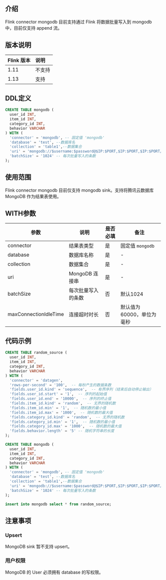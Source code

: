 ## 介绍
Flink connector mongodb 目前支持通过 Flink 将数据批量写入到 mongodb 中，目前仅支持 append 流。

## 版本说明
| Flink 版本 | 说明 |
| :-------- | :--- |
| 1.11      | 不支持 |
| 1.13      | 支持 |

## DDL定义
```sql
CREATE TABLE mongodb (
  user_id INT,
  item_id INT,
  category_id INT,
  behavior VARCHAR
) WITH (
  'connector' = 'mongodb', -- 固定值 'mongodb'
  'database' = 'test', --数据库名
  'collection' = 'table1',--数据集合
  'uri' = 'mongodb://$username:$password@$IP:$PORT,$IP:$PORT,$IP:$PORT/test?authSource=admin', -- MongoDB连接串
  'batchSize' = '1024' -- 每次批量写入的条数
);
```

## 使用范围

Flink connector mongodb 目前仅支持 mongodb sink。支持将腾讯云数据库 MongoDB 作为结果表使用。

## WITH参数

| 参数                  | 说明               | 是否必填 | 备注                      |
| --------------------- | ------------------ | -------- | ------------------------- |
| connector             | 结果表类型         | 是       | 固定值 `mongodb`          |
| database              | 数据库名称         | 是       | -                         |
| collection            | 数据集合           | 是       | -                         |
| uri                   | MongoDB 连接串      | 是       | -                         |
| batchSize             | 每次批量写入的条数 | 否       | 默认1024                 |
| maxConnectionIdleTime | 连接超时时长       | 否       | 默认值为60000，单位为毫秒 |

## 代码示例

```sql
CREATE TABLE random_source (
  user_id INT,
  item_id INT,
  category_id INT,
  behavior VARCHAR
) WITH (
  'connector' = 'datagen',
  'rows-per-second' = '100',  -- 每秒产生的数据条数
  'fields.user_id.kind' = 'sequence',  -- 有界序列（结束后自动停止输出）
  'fields.user_id.start' = '1',  -- 序列的起始值
  'fields.user_id.end' = '10000',  -- 序列的终止值
  'fields.item_id.kind' = 'random',  -- 无界的随机数
  'fields.item_id.min' = '1',  -- 随机数的最小值
  'fields.item_id.max' = '1000',  -- 随机数的最大值
  'fields.category_id.kind' = 'random',  -- 无界的随机数
  'fields.category_id.min' = '1',  -- 随机数的最小值
  'fields.category_id.max' = '1000',  -- 随机数的最大值
  'fields.behavior.length' = '5' -- 随机字符串的长度
);

CREATE TABLE mongodb (
  user_id INT,
  item_id INT,
  category_id INT,
  behavior VARCHAR
) WITH (
  'connector' = 'mongodb', -- 固定值 'mongodb'
  'database' = 'test', --数据库名
  'collection' = 'table1',--数据集合
  'uri' = 'mongodb://$username:$password@$IP:$PORT,$IP:$PORT,$IP:$PORT/test?authSource=admin', -- MongoDB连接串
  'batchSize' = '1024' -- 每次批量写入的条数
);

insert into mongodb select * from random_source;
```

## 注意事项
### Upsert
MongoDB sink 暂不支持 upsert。

### 用户权限
MongoDB 的 User 必须拥有 database 的写权限。
